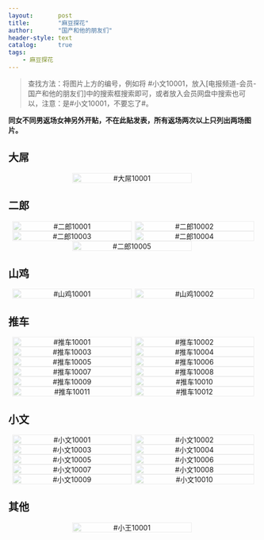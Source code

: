 ```yaml
---
layout:       post
title:        "麻豆探花"
author:       "国产和他的朋友们"
header-style: text
catalog:      true
tags:
    - 麻豆探花
---
```


> 查找方法：将图片上方的编号，例如将 #小文10001，放入[电报频道-会员-国产和他的朋友们]中的搜索框搜索即可，或者放入会员网盘中搜索也可以，注意：是#小文10001，不要忘了#。

**同女不同男返场女神另外开贴，不在此贴发表，所有返场两次以上只列出两场图片。**

## 大屌

<div style="display: flex; justify-content: center;">
    <div style="position: relative; width: 48%; margin-right: 1%;">
        <img src="https://tanhuawanrenmigroup.top/madoutanhua/dadiao10001.jpg" style="width: 100%;"/>
        <div style="position: absolute; top: 0; left: 0; width: 100%; text-align: center; background-color: rgba(255, 255, 255, 0.7); font-size: 14px;">
            #大屌10001
        </div>
    </div>
</div>

## 二郎

<div style="display: flex; justify-content: center;">
    <div style="position: relative; width: 48%; margin-right: 1%;">
        <img src="https://tanhuawanrenmigroup.top/madoutanhua/erlang10001.jpg" style="width: 100%;"/>
        <div style="position: absolute; top: 0; left: 0; width: 100%; text-align: center; background-color: rgba(255, 255, 255, 0.7); font-size: 14px;">
            #二郎10001
        </div>
    </div>
    <div style="position: relative; width: 48%;">
        <img src="https://tanhuawanrenmigroup.top/madoutanhua/erlang10002.jpg" style="width: 100%;"/>
        <div style="position: absolute; top: 0; left: 0; width: 100%; text-align: center; background-color: rgba(255, 255, 255, 0.7); font-size: 14px;">
            #二郎10002
        </div>
    </div>
</div>

<div style="display: flex; justify-content: center;">
    <div style="position: relative; width: 48%; margin-right: 1%;">
        <img src="https://tanhuawanrenmigroup.top/madoutanhua/erlang10003.jpg" style="width: 100%;"/>
        <div style="position: absolute; top: 0; left: 0; width: 100%; text-align: center; background-color: rgba(255, 255, 255, 0.7); font-size: 14px;">
            #二郎10003
        </div>
    </div>
    <div style="position: relative; width: 48%;">
        <img src="https://tanhuawanrenmigroup.top/madoutanhua/erlang10004.jpg" style="width: 100%;"/>
        <div style="position: absolute; top: 0; left: 0; width: 100%; text-align: center; background-color: rgba(255, 255, 255, 0.7); font-size: 14px;">
            #二郎10004
        </div>
    </div>
</div>

<div style="display: flex; justify-content: center;">
    <div style="position: relative; width: 48%; margin-right: 1%;">
        <img src="https://tanhuawanrenmigroup.top/madoutanhua/erlang10005.jpg" style="width: 100%;"/>
        <div style="position: absolute; top: 0; left: 0; width: 100%; text-align: center; background-color: rgba(255, 255, 255, 0.7); font-size: 14px;">
            #二郎10005
        </div>
    </div>

</div>

## 山鸡

<div style="display: flex; justify-content: center;">
    <div style="position: relative; width: 48%; margin-right: 1%;">
        <img src="https://tanhuawanrenmigroup.top/madoutanhua/shanji10001.jpg" style="width: 100%;"/>
        <div style="position: absolute; top: 0; left: 0; width: 100%; text-align: center; background-color: rgba(255, 255, 255, 0.7); font-size: 14px;">
            #山鸡10001
        </div>
    </div>
    <div style="position: relative; width: 48%;">
        <img src="https://tanhuawanrenmigroup.top/madoutanhua/shanji10002.jpg" style="width: 100%;"/>
        <div style="position: absolute; top: 0; left: 0; width: 100%; text-align: center; background-color: rgba(255, 255, 255, 0.7); font-size: 14px;">
            #山鸡10002
        </div>
    </div>
</div>

## 推车

<div style="display: flex; justify-content: center;">
    <div style="position: relative; width: 48%; margin-right: 1%;">
        <img src="https://tanhuawanrenmigroup.top/madoutanhua/tuiche10001.jpg" style="width: 100%;"/>
        <div style="position: absolute; top: 0; left: 0; width: 100%; text-align: center; background-color: rgba(255, 255, 255, 0.7); font-size: 14px;">
            #推车10001
        </div>
    </div>
    <div style="position: relative; width: 48%;">
        <img src="https://tanhuawanrenmigroup.top/madoutanhua/tuiche10002.jpg" style="width: 100%;"/>
        <div style="position: absolute; top: 0; left: 0; width: 100%; text-align: center; background-color: rgba(255, 255, 255, 0.7); font-size: 14px;">
            #推车10002
        </div>
    </div>
</div>

<div style="display: flex; justify-content: center;">
    <div style="position: relative; width: 48%; margin-right: 1%;">
        <img src="https://tanhuawanrenmigroup.top/madoutanhua/tuiche10003.jpg" style="width: 100%;"/>
        <div style="position: absolute; top: 0; left: 0; width: 100%; text-align: center; background-color: rgba(255, 255, 255, 0.7); font-size: 14px;">
            #推车10003
        </div>
    </div>
    <div style="position: relative; width: 48%;">
        <img src="https://tanhuawanrenmigroup.top/madoutanhua/tuiche10004.jpg" style="width: 100%;"/>
        <div style="position: absolute; top: 0; left: 0; width: 100%; text-align: center; background-color: rgba(255, 255, 255, 0.7); font-size: 14px;">
            #推车10004
        </div>
    </div>
</div>

<div style="display: flex; justify-content: center;">
    <div style="position: relative; width: 48%; margin-right: 1%;">
        <img src="https://tanhuawanrenmigroup.top/madoutanhua/tuiche10005.jpg" style="width: 100%;"/>
        <div style="position: absolute; top: 0; left: 0; width: 100%; text-align: center; background-color: rgba(255, 255, 255, 0.7); font-size: 14px;">
            #推车10005
        </div>
    </div>
    <div style="position: relative; width: 48%;">
        <img src="https://tanhuawanrenmigroup.top/madoutanhua/tuiche10006.jpg" style="width: 100%;"/>
        <div style="position: absolute; top: 0; left: 0; width: 100%; text-align: center; background-color: rgba(255, 255, 255, 0.7); font-size: 14px;">
            #推车10006
        </div>
    </div>
</div>

<div style="display: flex; justify-content: center;">
    <div style="position: relative; width: 48%; margin-right: 1%;">
        <img src="https://tanhuawanrenmigroup.top/madoutanhua/tuiche10007.jpg" style="width: 100%;"/>
        <div style="position: absolute; top: 0; left: 0; width: 100%; text-align: center; background-color: rgba(255, 255, 255, 0.7); font-size: 14px;">
            #推车10007
        </div>
    </div>
    <div style="position: relative; width: 48%;">
        <img src="https://tanhuawanrenmigroup.top/madoutanhua/tuiche10008.jpg" style="width: 100%;"/>
        <div style="position: absolute; top: 0; left: 0; width: 100%; text-align: center; background-color: rgba(255, 255, 255, 0.7); font-size: 14px;">
            #推车10008
        </div>
    </div>
</div>

<div style="display: flex; justify-content: center;">
    <div style="position: relative; width: 48%; margin-right: 1%;">
        <img src="https://tanhuawanrenmigroup.top/madoutanhua/tuiche10009.jpg" style="width: 100%;"/>
        <div style="position: absolute; top: 0; left: 0; width: 100%; text-align: center; background-color: rgba(255, 255, 255, 0.7); font-size: 14px;">
            #推车10009
        </div>
    </div>
    <div style="position: relative; width: 48%;">
        <img src="https://tanhuawanrenmigroup.top/madoutanhua/tuiche10010.jpg" style="width: 100%;"/>
        <div style="position: absolute; top: 0; left: 0; width: 100%; text-align: center; background-color: rgba(255, 255, 255, 0.7); font-size: 14px;">
            #推车10010
        </div>
    </div>
</div>

<div style="display: flex; justify-content: center;">
    <div style="position: relative; width: 48%; margin-right: 1%;">
        <img src="https://tanhuawanrenmigroup.top/madoutanhua/tuiche10011.jpg" style="width: 100%;"/>
        <div style="position: absolute; top: 0; left: 0; width: 100%; text-align: center; background-color: rgba(255, 255, 255, 0.7); font-size: 14px;">
            #推车10011
        </div>
    </div>
    <div style="position: relative; width: 48%;">
        <img src="https://tanhuawanrenmigroup.top/madoutanhua/tuiche10012.jpg" style="width: 100%;"/>
        <div style="position: absolute; top: 0; left: 0; width: 100%; text-align: center; background-color: rgba(255, 255, 255, 0.7); font-size: 14px;">
            #推车10012
        </div>
    </div>
</div>

## 小文

<div style="display: flex; justify-content: center;">
    <div style="position: relative; width: 48%; margin-right: 1%;">
        <img src="https://tanhuawanrenmigroup.top/madoutanhua/xiaowen10001.jpg" style="width: 100%;"/>
        <div style="position: absolute; top: 0; left: 0; width: 100%; text-align: center; background-color: rgba(255, 255, 255, 0.7); font-size: 14px;">
            #小文10001
        </div>
    </div>
    <div style="position: relative; width: 48%;">
        <img src="https://tanhuawanrenmigroup.top/madoutanhua/xiaowen10002.jpg" style="width: 100%;"/>
        <div style="position: absolute; top: 0; left: 0; width: 100%; text-align: center; background-color: rgba(255, 255, 255, 0.7); font-size: 14px;">
            #小文10002
        </div>
    </div>
</div>

<div style="display: flex; justify-content: center;">
    <div style="position: relative; width: 48%; margin-right: 1%;">
        <img src="https://tanhuawanrenmigroup.top/madoutanhua/xiaowen10003.jpg" style="width: 100%;"/>
        <div style="position: absolute; top: 0; left: 0; width: 100%; text-align: center; background-color: rgba(255, 255, 255, 0.7); font-size: 14px;">
            #小文10003
        </div>
    </div>
    <div style="position: relative; width: 48%;">
        <img src="https://tanhuawanrenmigroup.top/madoutanhua/xiaowen10004.jpg" style="width: 100%;"/>
        <div style="position: absolute; top: 0; left: 0; width: 100%; text-align: center; background-color: rgba(255, 255, 255, 0.7); font-size: 14px;">
            #小文10004
        </div>
    </div>
</div>

<div style="display: flex; justify-content: center;">
    <div style="position: relative; width: 48%; margin-right: 1%;">
        <img src="https://tanhuawanrenmigroup.top/madoutanhua/xiaowen10005.jpg" style="width: 100%;"/>
        <div style="position: absolute; top: 0; left: 0; width: 100%; text-align: center; background-color: rgba(255, 255, 255, 0.7); font-size: 14px;">
            #小文10005
        </div>
    </div>
	<div style="position: relative; width: 48%;">
        <img src="https://tanhuawanrenmigroup.top/madoutanhua/xiaowen10006.jpg" style="width: 100%;"/>
        <div style="position: absolute; top: 0; left: 0; width: 100%; text-align: center; background-color: rgba(255, 255, 255, 0.7); font-size: 14px;">
            #小文10006
        </div>
    </div>
</div>

<div style="display: flex; justify-content: center;">
    <div style="position: relative; width: 48%; margin-right: 1%;">
        <img src="https://tanhuawanrenmigroup.top/madoutanhua/xiaowen10007.jpg" style="width: 100%;"/>
        <div style="position: absolute; top: 0; left: 0; width: 100%; text-align: center; background-color: rgba(255, 255, 255, 0.7); font-size: 14px;">
            #小文10007
        </div>
    </div>
	<div style="position: relative; width: 48%;">
        <img src="https://tanhuawanrenmigroup.top/madoutanhua/xiaowen10008.jpg" style="width: 100%;"/>
        <div style="position: absolute; top: 0; left: 0; width: 100%; text-align: center; background-color: rgba(255, 255, 255, 0.7); font-size: 14px;">
            #小文10008
        </div>
    </div>
</div>

<div style="display: flex; justify-content: center;">
    <div style="position: relative; width: 48%; margin-right: 1%;">
        <img src="https://tanhuawanrenmigroup.top/madoutanhua/xiaowen10009.jpg" style="width: 100%;"/>
        <div style="position: absolute; top: 0; left: 0; width: 100%; text-align: center; background-color: rgba(255, 255, 255, 0.7); font-size: 14px;">
            #小文10009
        </div>
    </div>
	<div style="position: relative; width: 48%;">
        <img src="https://tanhuawanrenmigroup.top/madoutanhua/xiaowen10010.jpg" style="width: 100%;"/>
        <div style="position: absolute; top: 0; left: 0; width: 100%; text-align: center; background-color: rgba(255, 255, 255, 0.7); font-size: 14px;">
            #小文10010
        </div>
    </div>
</div>

## 其他

<div style="display: flex; justify-content: center;">
    <div style="position: relative; width: 48%; margin-right: 1%;">
        <img src="https://tanhuawanrenmigroup.top/madoutanhua/xiaowang10001.jpg" style="width: 100%;"/>
        <div style="position: absolute; top: 0; left: 0; width: 100%; text-align: center; background-color: rgba(255, 255, 255, 0.7); font-size: 14px;">
            #小王10001
        </div>
    </div>

</div>
